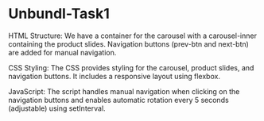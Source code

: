# Unbundl-Task1
HTML Structure: We have a container for the carousel with a carousel-inner containing the product slides. Navigation buttons (prev-btn and next-btn) are added for manual navigation.

CSS Styling: The CSS provides styling for the carousel, product slides, and navigation buttons. It includes a responsive layout using flexbox.

JavaScript: The script handles manual navigation when clicking on the navigation buttons and enables automatic rotation every 5 seconds (adjustable) using setInterval.
